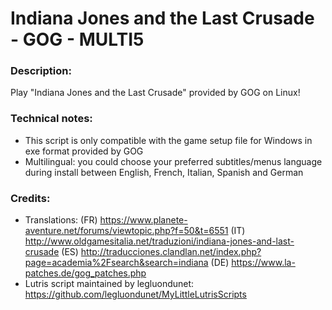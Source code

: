# Indiana Jones and the Last Crusade - GOG - MULTI5
### Description:
Play "Indiana Jones and the Last Crusade" provided by GOG on Linux!
### Technical notes:
- This script is only compatible with the game setup file for Windows in exe format provided by GOG
- Multilingual: you could choose your preferred subtitles/menus language during install between English, French, Italian, Spanish and German
### Credits:
- Translations:
(FR) https://www.planete-aventure.net/forums/viewtopic.php?f=50&t=6551
(IT) http://www.oldgamesitalia.net/traduzioni/indiana-jones-and-last-crusade
(ES) http://traducciones.clandlan.net/index.php?page=academia%2Fsearch&search=indiana
(DE) https://www.la-patches.de/gog_patches.php
- Lutris script maintained by legluondunet: https://github.com/legluondunet/MyLittleLutrisScripts

